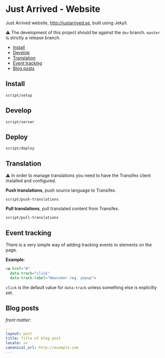 # Just Arrived - Website

Just Arrived website, http://justarrived.se, built using Jekyll.

:warning: The development of this project should be against the `dev` branch. `master` is strictly a release branch.

* [Install](#install)
* [Develop](#develop)
* [Translation](#translation)
* [Event tracking](#event-tracking)
* [Blog posts](#blog-posts)

## Install

```
script/setup
```

## Develop

```
script/server
```

## Deploy

```
script/deploy
```

## Translation

:warning: In order to manage translations you need to have the Transifex client installed and configured.

__Push translations__, push source language to Transifex.

```
script/push-translations
```

__Pull translations__, pull translated content from Transifex.

```
script/pull-translations
```

## Event tracking

There is a very simple way of adding tracking events to elements on the page.

__Example__:

```html
<a href="#"
  data-track="click"
  data-track-label="Newcomer reg. popup">
```

`click` is the default value for `data-track` unless something else is explicitly set.


## Blog posts

_front matter_:

```YAML
---
layout: post
title: Title of blog post
locale: sv
canonical_url: http://example.com
---
```
